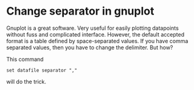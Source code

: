 Change separator in gnuplot
===========================

Gnuplot is a great software. Very useful for easily plotting datapoints
without fuss and complicated interface. However, the default accepted
format is a table defined by space-separated values. If you have comma
separated values, then you have to change the delimiter. But how?

This command

    set datafile separator ","

will do the trick.
